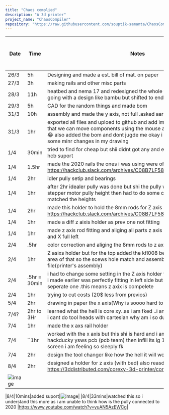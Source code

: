 ```yaml
---
title: "Chaos complied"
description: "A 3d printer"
project_name: "ChaosCompiler"
repository: "https://raw.githubusercontent.com/souptik-samanta/ChaosCompiler/refs/heads/main/notes.md"
---
```

| Date  | Time | Notes    |pics if any or links|
|-------|------|---------|---------|
| 26/3  | 5h   | Designing and made a est. bill of mat. on paper ||
| 27/3  | 3h   | making rails and other misc parts ||
| 28/3  | 11h   | heatbed and nema 17 and redesigned the whole thing on paper 😭i was going with a design like bambu but shifted to ender like||
| 29/3  | 5h   | CAD for the random things and made bom ||
| 31/3  | 10h   | assembly and made the y axis, not full .asked aarush ,he helped me ||
| 31/3|1hr|exported all files and uploed to github and add imgs 🎉 also today i leaned that we can move components using the mouse and no need to use M key 😂 also added the bom and dont jugde me okay i still use excel 😭 made some minr changes in my drawing ||
|1/4|30min| tried to find for cheap but shii didnt got any and even if i got they have no hcb suport||
|1/4|1.5hr|made the 2020 rails the ones i was using were of diff dimensions https://hackclub.slack.com/archives/C08B7LF58TX/p1743497795204829 ||
|1/4|2hr|idler pully setip and bearings  ||
|1/4|1hr|after 2hr idealer pully was done but shi the pully wasnt alignign with the stepper motor pully height then had to do some cut here and there so it matched the heights||
|1/4|2hr|made this holder to hold the 8mm rods for Z axis https://hackclub.slack.com/archives/C08B7LF58TX/p1743524871616339 ||
|1/4|1hr|made a diff z aixis holder as prev one not fitting ||
|1/4|1hr|made z axis rod fitting and aliging all parts z axis rods done now some of z and X full left ||
|2/4|.5hr|color correction and aliging the 8mm rods to z axis holder| |
|2/4|1hr|Z asixs holder but for the top added the kfl008 bearing to it and expanded area of that so the scews hole match and assembled that into "bot asm" file(printer's assembly)| |
|2/4|.5hr = 30min|i had to change some setting in the Z axis holder that i prev made as the one i made earlier was perfectly fitting in left side but for right i need to make a seperate one .this means z axix is compelete||
|2/4|1hr|trying to cut costs (20$ less from previos)| |
|5/4|2hr|drawing in paper the x axis(Why is soooo hard to make a desiggnnnnn||
|7/4?|2hr to 3Hr | learned what the hell is core xy..as i am fked ..i am going to core xy nnow as i cant do tool heads with cartesian why am i so dumbm Nooooo||
|7/4|1hr| made the x axs rail holder||
|7/4 |``1hr|worked with the x axis but this shi is hard and i am crashing out becoz i did hackducky ysws pcb (pcb team) then infill its ig 15hr me being near the screen i am feeling so sleeply fk||
|7/4|2hr |design the tool changer like how the hell it will work and reseach ||
|8/4|2hr|designed a holder for z axis (with bed) also reasd this https://3ddistributed.com/corexy-3d-printer/corexy-kinematics/ |
![image](https://github.com/user-attachments/assets/85882514-f40b-4f2b-add5-1584e5d33c29)|

|8/4|10mins|added suport|![image](https://github.com/user-attachments/assets/c462d8c9-b986-4849-9c02-72d4511a749b)|
|8/4|33mins|watched this so i understand this more as i am unable to think how is the pully connected to 2020 |https://www.youtube.com/watch?v=yuAN5AzEWCg|

